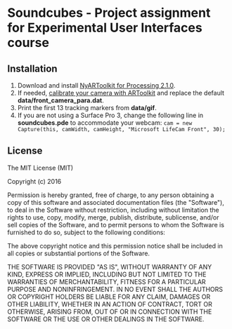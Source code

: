 # Soundcubes - Project assignment for Experimental User Interfaces course
## Installation
1. Download and install [NyARToolkit for Processing 2.1.0](https://github.com/nyatla/NyARToolkit-for-Processing/releases/tag/v2.1.0).
2. If needed, [calibrate your camera with ARToolkit](http://artoolkit.org/documentation/doku.php?id=2_Configuration:config_camera_calibration) and replace the default **data/front_camera_para.dat**.
3. Print the first 13 tracking markers from **data/gif**.
4. If you are not using a Surface Pro 3, change the following line in **soundcubes.pde** to accommodate your webcam: `cam = new Capture(this, camWidth, camHeight, "Microsoft LifeCam Front", 30);`

## License
The MIT License (MIT)

Copyright (c) 2016

Permission is hereby granted, free of charge, to any person obtaining a copy
of this software and associated documentation files (the "Software"), to deal
in the Software without restriction, including without limitation the rights
to use, copy, modify, merge, publish, distribute, sublicense, and/or sell
copies of the Software, and to permit persons to whom the Software is
furnished to do so, subject to the following conditions:

The above copyright notice and this permission notice shall be included in all
copies or substantial portions of the Software.

THE SOFTWARE IS PROVIDED "AS IS", WITHOUT WARRANTY OF ANY KIND, EXPRESS OR
IMPLIED, INCLUDING BUT NOT LIMITED TO THE WARRANTIES OF MERCHANTABILITY,
FITNESS FOR A PARTICULAR PURPOSE AND NONINFRINGEMENT. IN NO EVENT SHALL THE
AUTHORS OR COPYRIGHT HOLDERS BE LIABLE FOR ANY CLAIM, DAMAGES OR OTHER
LIABILITY, WHETHER IN AN ACTION OF CONTRACT, TORT OR OTHERWISE, ARISING FROM,
OUT OF OR IN CONNECTION WITH THE SOFTWARE OR THE USE OR OTHER DEALINGS IN THE
SOFTWARE.
